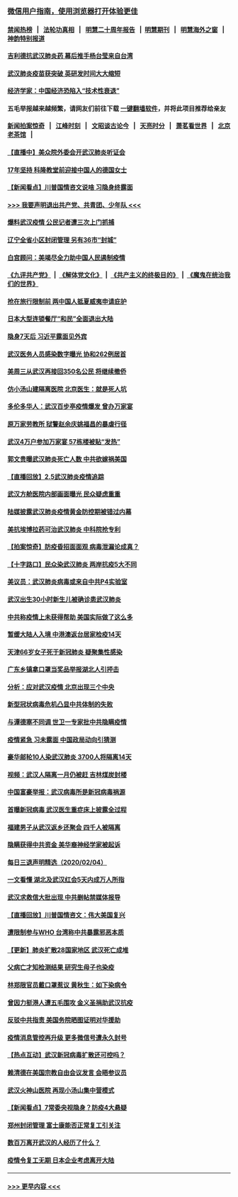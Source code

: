 ### [微信用户指南，使用浏览器打开体验更佳](https://github.com/gfw-breaker/banned-news1/blob/master/indexes/wechat-guide.md?t=0)
#### [禁闻热榜](热点新闻.md?t=0)  &nbsp;&nbsp;|&nbsp;&nbsp; [法轮功真相](https://github.com/gfw-breaker/truth/blob/master/README.md?t=0) &nbsp;&nbsp;|&nbsp;&nbsp; [明慧二十周年报告](https://github.com/gfw-breaker/mh-reports/blob/master/README.md?t=0) &nbsp;&nbsp;|&nbsp;&nbsp;[明慧期刊](https://github.com/gfw-breaker/mh-qikan) &nbsp;&nbsp;|&nbsp;&nbsp; [明慧海外之窗](https://github.com/gfw-breaker/mh-news/blob/master/README.md?t=0) &nbsp;&nbsp;|&nbsp;&nbsp; [神韵特别报道](https://github.com/gfw-breaker/mh-news/blob/master/shenyun.md?t=0)
#### [吉利德抗武汉肺炎药 幕后推手杨台莹来自台湾](../pages/nsc413/n11847064.md?t=02060422) 
#### [武汉肺炎疫苗获突破 英研发时间大大缩短](../pages/nsc413/n11846915.md?t=02060422) 
#### [经济学家：中国经济恐陷入“技术性衰退”](../pages/nsc413/n11846450.md?t=02060422) 
#### 五毛举报越来越频繁，请网友们前往下载 [一键翻墙软件](https://github.com/gfw-breaker/ssr-accounts)，并将此项目推荐给亲友
#### [新闻拍案惊奇](https://github.com/gfw-breaker/banned-news1/blob/master/pages/link4.md) &nbsp;&nbsp;|&nbsp;&nbsp; [江峰时刻](https://github.com/gfw-breaker/banned-news1/blob/master/pages/link4.md) &nbsp;&nbsp;|&nbsp;&nbsp; [文昭谈古论今](https://github.com/gfw-breaker/banned-news1/blob/master/pages/link4.md) &nbsp;&nbsp;|&nbsp;&nbsp; [天亮时分](https://github.com/gfw-breaker/banned-news1/blob/master/pages/link4.md) &nbsp;&nbsp;|&nbsp;&nbsp; [萧茗看世界](https://github.com/gfw-breaker/banned-news1/blob/master/pages/link4.md) &nbsp;&nbsp;|&nbsp;&nbsp; [北京老茶馆](https://github.com/gfw-breaker/banned-news1/blob/master/pages/link4.md) &nbsp;&nbsp;|&nbsp;&nbsp; 
#### [【直播中】美众院外委会开武汉肺炎听证会](../pages/nsc413/n11846727.md?t=02060422) 
#### [17年坚持 科隆教堂前迎接中国人的德国女士](../pages/nsc413/n11846781.md?t=02060422) 
#### [【新闻看点】川普国情咨文说啥 习隐身终露面](../pages/nsc413/n11847016.md?t=02060422) 
#### [>>> 我要声明退出共产党、共青团、少年队 <<<](https://github.com/begood0513/goodnews/blob/master/quit/letter.md) 
#### [爆料武汉疫情 公民记者遭三次上门抓捕](../pages/nsc413/n11846937.md?t=02060422) 
#### [辽宁全省小区封闭管理 另有36市“封城”](../pages/nsc413/n11846879.md?t=02060422) 
#### [白宫顾问：美竭尽全力助中国人民遏制疫情](../pages/nsc413/n11846756.md?t=02060422) 
#### [《九评共产党》](https://github.com/begood0513/9ping.md/blob/master/README.md) &nbsp;|&nbsp; [《解体党文化》](../../../../jtdwh.md/blob/master/README.md)  &nbsp;|&nbsp; [《共产主义的终极目的》](../../../../gczydzjmd.md/blob/master/README.md) &nbsp;|&nbsp; [《魔鬼在统治我们的世界》](../../../../mgztzwmdsj.md/blob/master/README.md) 
#### [抢在旅行限制前 两中国人抵夏威夷申请庇护](../pages/nsc413/n11846866.md?t=02060422) 
#### [日本大型连锁餐厅“和民”全面退出大陆](../pages/nsc413/n11846765.md?t=02060422) 
#### [隐身7天后 习近平露面见外宾](../pages/nsc413/n11846805.md?t=02060422) 
#### [武汉医务人员感染数字曝光 协和262例居首](../pages/nsc413/n11846742.md?t=02060422) 
#### [美周三从武汉再接回350名公民 将继续撤侨](../pages/nsc413/n11846705.md?t=02060422) 
#### [仿小汤山建隔离医院 北京医生：就是死人坑](../pages/nsc413/n11846692.md?t=02060422) 
#### [多伦多华人：武汉百步亭疫情爆发 曾办万家宴](../pages/nsc413/n11846766.md?t=02060422) 
#### [原万家劳教所 狱警赵余庆姚福昌的暴虐行径](../pages/nsc413/n11844582.md?t=02060422) 
#### [武汉4万户参加万家宴 57栋楼被贴“发热”](../pages/nsc413/n11846074.md?t=02060422) 
#### [郭文贵曝武汉肺炎死亡人数 中共欲嫁祸美国](../pages/nsc413/n11846240.md?t=02060422) 
#### [【直播回放】2.5武汉肺炎疫情追踪](../pages/nsc413/n11846437.md?t=02060422) 
#### [武汉方舱医院内部画面曝光 民众疑虑重重](../pages/nsc413/n11846442.md?t=02060422) 
#### [陆媒披露武汉肺炎疫情黄金防控期被错过内幕](../pages/nsc413/n11846413.md?t=02060422) 
#### [美抗埃博拉药可治武汉肺炎 中科院抢专利](../pages/nsc413/n11846409.md?t=02060422) 
#### [【拍案惊奇】防疫昏招面面观 病毒泄漏论成真？](../pages/nsc413/n11845382.md?t=02060422) 
#### [【十字路口】民众染武汉肺炎 两岸抗疫5大不同](../pages/nsc413/n11845264.md?t=02060422) 
#### [美议员：武汉肺炎病毒或来自中共P4实验室](../pages/nsc413/n11846043.md?t=02060422) 
#### [武汉出生30小时新生儿被确诊患武汉肺炎](../pages/nsc413/n11846307.md?t=02060422) 
#### [中共称疫情上未获得帮助 美国实际做了这么多](../pages/nsc413/n11846008.md?t=02060422) 
#### [暂缓大陆人入境 中港澳返台居家检疫14天](../pages/nsc413/n11845862.md?t=02060422) 
#### [天津66岁女子死于新冠肺炎 疑聚集性感染](../pages/nsc413/n11845909.md?t=02060422) 
#### [广东乡镇拿口罩当奖品举报湖北人引抨击](../pages/nsc413/n11845622.md?t=02060422) 
#### [分析：应对武汉疫情 北京出现三个中央](../pages/nsc413/n11845850.md?t=02060422) 
#### [新型冠状病毒危机凸显中共体制的失败](../pages/nsc413/n11844970.md?t=02060422) 
#### [与谭德塞不同调 世卫一专家批中共隐瞒疫情](../pages/nsc413/n11845278.md?t=02060422) 
#### [疫情紧急 习未露面 中国政局动向引猜测](../pages/nsc413/n11845224.md?t=02060422) 
#### [豪华邮轮10人染武汉肺炎 3700人将隔离14天](../pages/nsc413/n11845543.md?t=02060422) 
#### [视频：武汉人隔离一月仍被赶 吉林煤炭封楼](../pages/nsc413/n11845570.md?t=02060422) 
#### [中国富豪举报：武汉病毒所是新冠病毒祸源](../pages/nsc413/n11844943.md?t=02060422) 
#### [首曝新冠病毒 武汉医生重症床上披露全过程](../pages/nsc413/n11845150.md?t=02060422) 
#### [福建男子从武汉返乡还聚会 四千人被隔离](../pages/nsc413/n11845352.md?t=02060422) 
#### [隐瞒获得中共资金 美华裔神经学家被起诉](../pages/nsc413/n11844879.md?t=02060422) 
#### [每日三退声明精选（2020/02/04）](../pages/nsc413/n11845335.md?t=02060422) 
#### [一文看懂 湖北及武汉红会5天内成万人所指](../pages/nsc413/n11844315.md?t=02060422) 
#### [武汉求救信大批出现 中共删帖禁媒体报导](../pages/nsc413/n11845064.md?t=02060422) 
#### [【直播回放】川普国情咨文：伟大美国复兴](../pages/nsc413/n11842079.md?t=02060422) 
#### [遭限制参与WHO 台湾称中共暴露邪恶本质](../pages/nsc413/n11844351.md?t=02060422) 
#### [【更新】肺炎扩散28国家地区 武汉死亡成堆](../pages/nsc413/n11801312.md?t=02060422) 
#### [父病亡才知检测结果 研究生母子也染疫](../pages/nsc413/n11845059.md?t=02060422) 
#### [林郑限官员戴口罩惹议 黄秋生：如下染病令](../pages/nsc413/n11844529.md?t=02060422) 
#### [曾因力挺港人遭五毛围攻 金义圣捐助武汉抗疫](../pages/nsc413/n11844707.md?t=02060422) 
#### [反驳中共指责 美国务院晒图证明对华援助](../pages/nsc413/n11844859.md?t=02060422) 
#### [疫情消息管控再升级 更多微信号遭永久封号](../pages/nsc413/n11844902.md?t=02060422) 
#### [【热点互动】武汉新冠病毒扩散还可控吗？](../pages/nsc413/n11844750.md?t=02060422) 
#### [赖清德在美国宗教自由会议发言 会晤参议员](../pages/nsc413/n11844836.md?t=02060422) 
#### [武汉火神山医院 再现小汤山集中营模式](../pages/nsc413/n11844763.md?t=02060422) 
#### [【新闻看点】7常委央视隐身？防疫4大悬疑](../pages/nsc413/n11844611.md?t=02060422) 
#### [郑州封闭管理 富士康能否正常复工引关注](../pages/nsc413/n11844727.md?t=02060422) 
#### [数百万离开武汉的人经历了什么？](../pages/nsc413/n11844742.md?t=02060422) 
#### [疫情令复工无期  日本企业考虑离开大陆](../pages/nsc413/n11844585.md?t=02060422) 

----
#### [ >>> 更早内容 <<< ](../indexes/nsc413-earlier.md)
